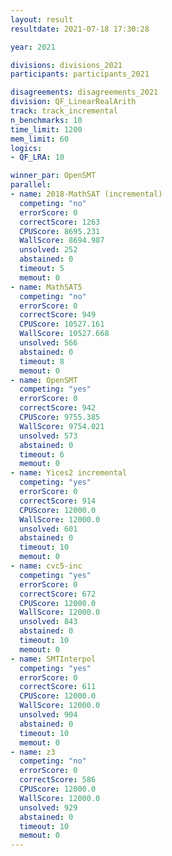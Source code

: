 ```yaml
---
layout: result
resultdate: 2021-07-18 17:30:28

year: 2021

divisions: divisions_2021
participants: participants_2021

disagreements: disagreements_2021
division: QF_LinearRealArith
track: track_incremental
n_benchmarks: 10
time_limit: 1200
mem_limit: 60
logics:
- QF_LRA: 10

winner_par: OpenSMT
parallel:
- name: 2018-MathSAT (incremental)
  competing: "no"
  errorScore: 0
  correctScore: 1263
  CPUScore: 8695.231
  WallScore: 8694.987
  unsolved: 252
  abstained: 0
  timeout: 5
  memout: 0
- name: MathSAT5
  competing: "no"
  errorScore: 0
  correctScore: 949
  CPUScore: 10527.161
  WallScore: 10527.668
  unsolved: 566
  abstained: 0
  timeout: 8
  memout: 0
- name: OpenSMT
  competing: "yes"
  errorScore: 0
  correctScore: 942
  CPUScore: 9755.385
  WallScore: 9754.021
  unsolved: 573
  abstained: 0
  timeout: 6
  memout: 0
- name: Yices2 incremental
  competing: "yes"
  errorScore: 0
  correctScore: 914
  CPUScore: 12000.0
  WallScore: 12000.0
  unsolved: 601
  abstained: 0
  timeout: 10
  memout: 0
- name: cvc5-inc
  competing: "yes"
  errorScore: 0
  correctScore: 672
  CPUScore: 12000.0
  WallScore: 12000.0
  unsolved: 843
  abstained: 0
  timeout: 10
  memout: 0
- name: SMTInterpol
  competing: "yes"
  errorScore: 0
  correctScore: 611
  CPUScore: 12000.0
  WallScore: 12000.0
  unsolved: 904
  abstained: 0
  timeout: 10
  memout: 0
- name: z3
  competing: "no"
  errorScore: 0
  correctScore: 586
  CPUScore: 12000.0
  WallScore: 12000.0
  unsolved: 929
  abstained: 0
  timeout: 10
  memout: 0
---
```

